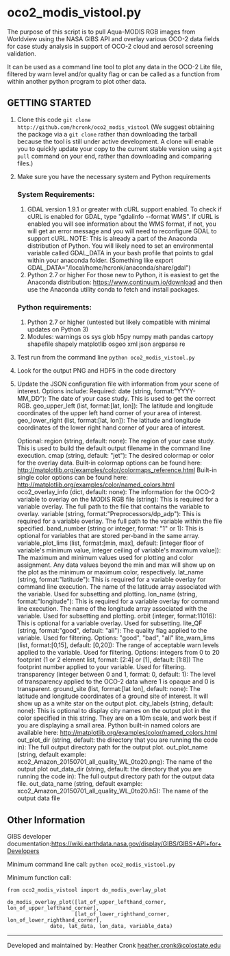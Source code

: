 # oco2_modis_vistool.py

The purpose of this script is to pull Aqua-MODIS RGB images from Worldview
using the NASA GIBS API and overlay various OCO-2 data fields for case study 
analysis in support of OCO-2 cloud and aerosol screening validation.

It can be used as a command line tool to plot any data in the OCO-2 Lite file, filtered by warn level and/or quality flag
or can be called as a function from within another python program to plot other data.

## GETTING STARTED

1) Clone this code
   `git clone http://github.com/hcronk/oco2_modis_vistool`
   (We suggest obtaining the package via a `git clone` rather than downloading the tarball because
   the tool is still under active development. A clone will enable you to quickly update your copy 
   to the current stable version using a `git pull` command on your end, rather than downloading 
   and comparing files.)

2) Make sure you have the necessary system and Python requirements
   ### System Requirements:
   1) GDAL version 1.9.1 or greater with cURL support enabled. 
          To check if cURL is enabled for GDAL, type "gdalinfo --format WMS". 
          If cURL is enabled you will see information about the WMS format, if not, 
          you will get an error message and you will need to reconfigure GDAL to support cURL.
          NOTE: This is already a part of the Anaconda distribution of Python. 
                You will likely need to set an environmental variable called GDAL_DATA in your 
                bash profile that points to gdal within your anaconda folder.
	        (Something like export GDAL_DATA="/local/home/hcronk/anaconda/share/gdal")
   2) Python 2.7 or higher
	   For those new to Python, it is easiest to get the Anaconda distribution: 
           https://www.continuum.io/download and then use the Anaconda utility conda 
           to fetch and install packages.

   ### Python requirements:
   1) Python 2.7 or higher (untested but likely compatible with minimal updates on Python 3)
   2) Modules:
       warnings
       os
       sys
       glob
       h5py
       numpy
       math
       pandas
       cartopy
       shapefile
       shapely
       matplotlib
       osgeo
       xml
       json
       argparse
       re

3) Test run from the command line
   `python oco2_modis_vistool.py`

4) Look for the output PNG and HDF5 in the code directory

5) Update the JSON configuration file with information from your scene of interest. Options include:
   Required:
       date (string, format:"YYYY-MM_DD"): The date of your case study. 
            This is used to get the correct RGB.
       geo_upper_left (list, format:[lat, lon]): The latitude and longitude coordinates of the 
            upper left hand corner of your area of interest.
       geo_lower_right (list, format:[lat, lon]): The latitude and longitude coordinates of the 
            lower right hand corner of your area of interest.

   Optional:
       region (string, default: none): The region of your case study. 
               This is used to build the default output filename in the command line execution.
       cmap (string, default: "jet"): The desired colormap or color for the overlay data. 
             Built-in colormap options can be found here: 
	     http://matplotlib.org/examples/color/colormaps_reference.html
	     Built-in single color options can be found here: 
	     http://matplotlib.org/examples/color/named_colors.html
       oco2_overlay_info (dict, default: none): The information for the OCO-2 variable to overlay 
                                                on the MODIS RGB
           file (string): This is required for a variable overlay. 
	         The full path to the file that contains the variable to overlay.
	   variable (string, format:"Preprocessors/dp_adp"): This is required for a variable 
                     overlay. The full path to the variable within the file specified. 
	   band_number (string or integer, format: "1" or 1): This is optional for variables that 
                        are stored per-band in the same array.
	   variable_plot_lims (list, format:[min, max], 
	                       default: [integer floor of variable's minimum value, 
			       integer ceiling of variable's maximum value]): 
			       The maximum and minimum values used for plotting and color 
                               assignment. Any data values beyond the min and max will show up 
                               on the plot as the minimum or maximum color, respectively.
           lat_name (string, format:"latitude"): This is required for a variable overlay for 
                     command line execution. The name of the latitude array associated with 
                     the variable. Used for subsetting and plotting.
	   lon_name (string, format:"longitude"): This is required for a variable overlay for 
                     command line execution. The name of the longitude array associated with 
                     the variable. Used for subsetting and plotting.
	   orbit (integer, format:11016): This is optional for a variable overlay. 
	                                  Used for subsetting.
	   lite_QF (string, format:"good", default: "all"): The quality flag applied to the 
                    variable. Used for filtering. Options: "good", "bad", "all"
	   lite_warn_lims (list, format:[0,15], default: [0,20]): The range of acceptable warn 
                           levels applied to the variable. Used for filtering. 
			   Options: integers from 0 to 20
           footprint (1 or 2 element list, format: [2:4] or [1], default: [1:8]) The footprint number 
	              applied to your variable. Used for filtering.
	   transparency (integer between 0 and 1, format: 0, default: 1): The level of 
                         transparency applied to the OCO-2 data where 1 is opaque and 
                         0 is transparent.
       ground_site (list, format:[lat lon], default: none): The latitude and longitude coordinates 
                    of a ground site of interest. It will show up as a white star on the output plot.
       city_labels (string, default: none): This is optional to display city names on the output 
                                            plot in the color specified in this string. They are 
                                            on a 10m scale, and work best if you are displaying a small 
                                            area. Python built-in named colors are available here: 
					    http://matplotlib.org/examples/color/named_colors.html
       out_plot_dir (string, default: the directory that you are running the code in): 
                     The full output directory path for the output plot.
       out_plot_name (string, default example: xco2_Amazon_20150701_all_quality_WL_0to20.png): 
                      The name of the output plot
       out_data_dir (string, default: the directory that you are running the code in): 
                     The full output directory path for the output data file.
       out_data_name (string, default example: xco2_Amazon_20150701_all_quality_WL_0to20.h5): 
                      The name of the output data file

## Other Information

GIBS developer documentation:https://wiki.earthdata.nasa.gov/display/GIBS/GIBS+API+for+Developers


Minimum command line call:
`python oco2_modis_vistool.py`


Minimum function call:
```
from oco2_modis_vistool import do_modis_overlay_plot

do_modis_overlay_plot([lat_of_upper_lefthand_corner, lon_of_upper_lefthand_corner],
                      [lat_of_lower_righthand_corner, lon_of_lower_righthand_corner], 
		      date, lat_data, lon_data, variable_data)
```   

---
Developed and maintained by:
Heather Cronk
heather.cronk@colostate.edu
